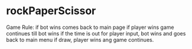 # rockPaperScissor

Game Rule:
if bot wins comes back to main page
if player wins game continues till bot wins
if the time is out for player input, bot wins and goes back to main menu
if draw, player wins ang game continues.
